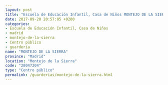 ```yaml
---
layout: post
title: "Escuela de Educación Infantil, Casa de Niños MONTEJO DE LA SIERRA"
date: 2017-09-20 20:57:05 +0200
categories:
- Escuela de Educación Infantil, Casa de Niños
- madrid
- montejo-de-la-sierra
- Centro público
- guarderia
name: "MONTEJO DE LA SIERRA"
province: "Madrid"
location: "Montejo de la Sierra"
code: "28047204"
type: "Centro público"
permalink: /guarderias/montejo-de-la-sierra.html
---
```


